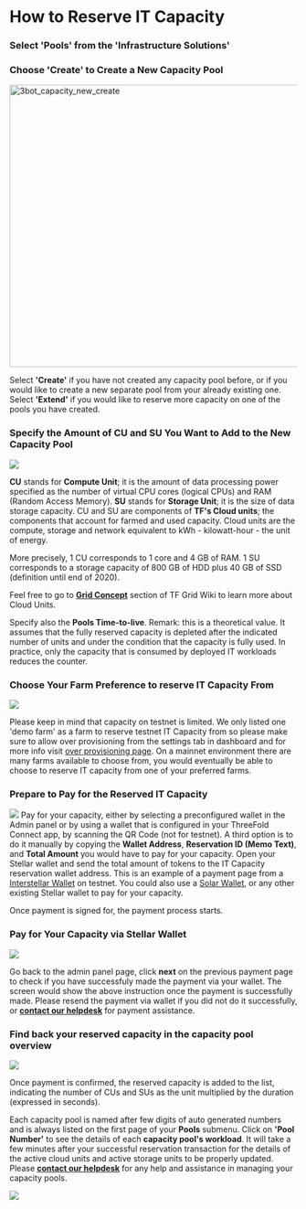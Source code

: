 # How to Reserve IT Capacity

### Select 'Pools' from the 'Infrastructure Solutions'

### Choose 'Create' to Create a New Capacity Pool

<img src="./img/3bot_capacity_new_create.png" alt="3bot_capacity_new_create"
  title="3bot_capacity_new_create" width="703" height="494" />

Select __'Create'__ if you have not created any capacity pool before, or if you would like to create a new separate pool from your already existing one. Select __'Extend'__ if you would like to reserve more capacity on one of the pools you have created.


### Specify the Amount of CU and SU You Want to Add to the New Capacity Pool

![](img/3bot_capacity_new_resource.png)

__CU__ stands for __Compute Unit__; it is the amount of data processing power specified as the number of virtual CPU cores (logical CPUs) and RAM (Random Access Memory). __SU__ stands for __Storage Unit__; it is the size of data storage capacity. CU and SU are components of __TF's Cloud units__; the components that account for farmed and used capacity. Cloud units are the compute, storage and network equivalent to kWh - kilowatt-hour - the unit of energy. 

More precisely, 1 CU corresponds to 1 core and 4 GB of RAM. 
1 SU corresponds to a storage capacity of 800 GB of HDD plus 40 GB of SSD (definition until end of 2020). 

Feel free to go to [__Grid Concept__](https://wiki.threefold.io/#/grid_concepts?id=some-examples-of-cu-and-su-in-detail) section of TF Grid Wiki to learn more about Cloud Units.

Specify also the __Pools Time-to-live__. 
Remark: this is a theoretical value. It assumes that the fully reserved capacity is depleted after the indicated number of units and under the condition that the capacity is fully used. In practice, only the capacity that is consumed by deployed IT workloads reduces the counter. 


### Choose Your Farm Preference to reserve IT Capacity From

![](img/3bot_capacity_new_select_farm.png)

Please keep in mind that capacity on testnet is limited. We only listed one 'demo farm' as a farm to reserve testnet IT Capacity from so please make sure to allow over provisioning from the settings tab in dashboard and for more info visit [over provisioning page](https://manual2.threefold.io/#/3bot_settings?id=developers-options). On a mainnet environment there are many farms available to choose from, you would eventually be able to choose to reserve IT capacity from one of your preferred farms.

### Prepare to Pay for the Reserved IT Capacity

![](img/3bot_capacity_new_pay.png)
Pay for your capacity, either by selecting a preconfigured wallet in the Admin panel or by using a wallet that is configured in your ThreeFold Connect app, by scanning the QR Code (not for testnet). A third option is to do it manually by copying the __Wallet Address__, __Reservation ID (Memo Text)__, and __Total Amount__ you would have to pay for your capacity. 
Open your Stellar wallet and send the total amount of tokens to the IT Capacity reservation wallet address. This is an example of a payment page from a [Interstellar Wallet](interstellar_wallet.md) on testnet. You could also use a [Solar Wallet](solar_wallet), or any other existing Stellar wallet to pay for your capacity.

Once payment is signed for, the payment process starts. 

### Pay for Your Capacity via Stellar Wallet

![](img/3bot_capacity_new_payment_process.png)



Go back to the admin panel page, click __next__ on the previous payment page to check if you have successfuly made the payment via your wallet. The screen would show the above instruction once the payment is successfully made. Please resend the payment via wallet if you did not do it successfully, or [__contact our helpdesk__](https://threefoldfaq.crisp.help/en/) for payment assistance.

### Find back your reserved capacity in the capacity pool overview

![](img/capacity_new_overview.png)

Once payment is confirmed, the reserved capacity is added to the list, indicating the number of CUs and SUs as the unit multiplied by the duration (expressed in seconds).

 Each capacity pool is named after few digits of auto generated numbers and is always listed on the first page of your __Pools__ submenu. Click on __'Pool Number'__ to see the details of each __capacity pool's workload__. It will take a few minutes after your successful reservation transaction for the details of the active cloud units and active storage units to be properly updated. Please [__contact our helpdesk__](https://threefoldfaq.crisp.help/en/) for any help and assistance in managing your capacity pools.

![](./img/capacity_new_pooldetails.png)

